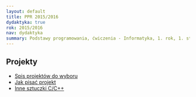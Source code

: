 ```yaml
---
layout: default
title: PPR 2015/2016
dydaktyka: true
rok: 2015/2016
nav: dydaktyka
summary: Podstawy programowania, ćwiczenia - Informatyka, 1. rok, 1. stopień
---
```


## Projekty

* [Spis projektów do wyboru](projekty.pdf)
* [Jak pisać projekt](ppr13-lab.pdf)
* [Inne sztuczki C/C++](ppr13-ext.pdf)
